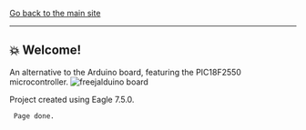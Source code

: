 [Go back to the main site](https://funlw65.github.io/)
<hr />

## :boom: Welcome!

An alternative to the Arduino board, featuring the PIC18F2550 microcontroller.
![freejalduino board](http://2.bp.blogspot.com/-ZYG0FHc5Fv0/U660jl3ZMhI/AAAAAAAAK0o/NHJxmaSDN3o/s1600/freejalduino-rev5.png)

Project created using Eagle 7.5.0.

```
 Page done.
```
